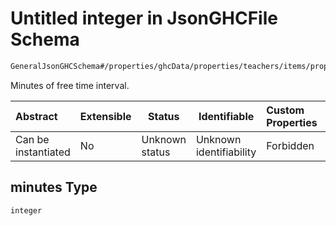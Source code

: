 # Untitled integer in JsonGHCFile Schema

```txt
GeneralJsonGHCSchema#/properties/ghcData/properties/teachers/items/properties/settings/items/properties/freeTimes/properties/consecutiveAnyTime/properties/minutes
```

Minutes of free time interval.


| Abstract            | Extensible | Status         | Identifiable            | Custom Properties | Additional Properties | Access Restrictions | Defined In                                                         |
| :------------------ | ---------- | -------------- | ----------------------- | :---------------- | --------------------- | ------------------- | ------------------------------------------------------------------ |
| Can be instantiated | No         | Unknown status | Unknown identifiability | Forbidden         | Allowed               | none                | [ghc.schema.json\*](../out/ghc.schema.json "open original schema") |

## minutes Type

`integer`
